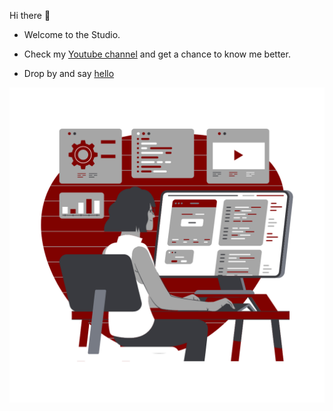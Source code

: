 Hi there :wave:

- Welcome to the Studio.

- Check my [Youtube channel](https://www.youtube.com/@mobtereststudio) and get a chance to know me better.

- Drop by and say [hello](https://www.instagram.com/mobterest/)

![Image description](mobterest.png)
